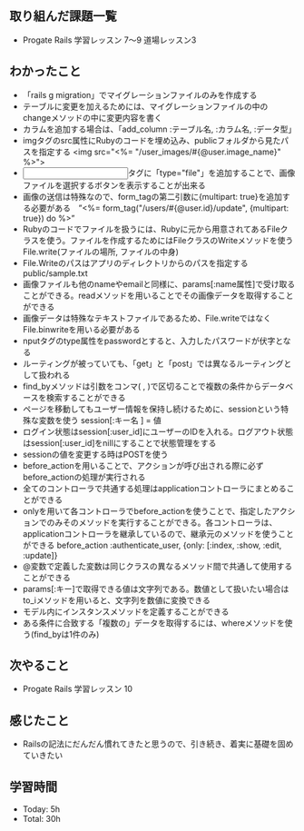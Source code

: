 ## 取り組んだ課題一覧
- Progate Rails 学習レッスン 7〜9 道場レッスン3
## わかったこと
- 「rails g migration」でマイグレーションファイルのみを作成する
- テーブルに変更を加えるためには、マイグレーションファイルの中のchangeメソッドの中に変更内容を書く
- カラムを追加する場合は、「add_column :テーブル名, :カラム名, :データ型」
- imgタグのsrc属性にRubyのコードを埋め込み、publicフォルダから見たパスを指定する <img src="<%= "/user_images/#{@user.image_name}" %>">
- <input>タグに「type="file"」を追加することで、画像ファイルを選択するボタンを表示することが出来る
- 画像の送信は特殊なので、form_tagの第二引数に{multipart: true}を追加する必要がある　”<%= form_tag("/users/#{@user.id}/update", {multipart: true}) do %>”
- Rubyのコードでファイルを扱うには、Rubyに元から用意されてあるFileクラスを使う。ファイルを作成するためにはFileクラスのWriteメソッドを使う File.write(ファイルの場所, ファイルの中身)
- File.Writeのパスはアプリのディレクトリからのパスを指定する public/sample.txt
- 画像ファイルも他のnameやemailと同様に、params[:name属性]で受け取ることができる。readメソッドを用いることでその画像データを取得することができる
- 画像データは特殊なテキストファイルであるため、File.writeではなくFile.binwriteを用いる必要がある
- nputタグのtype属性をpasswordとすると、入力したパスワードが伏字となる
- ルーティングが被っていても、「get」と「post」では異なるルーティングとして扱われる
- find_byメソッドは引数をコンマ( , )で区切ることで複数の条件からデータベースを検索することができる
- ページを移動してもユーザー情報を保持し続けるために、sessionという特殊な変数を使う session[:キー名 ] = 値
- ログイン状態はsession[:user_id]にユーザーのIDを入れる。ログアウト状態はsession[:user_id]をnillにすることで状態管理をする
- sessionの値を変更する時はPOSTを使う
- before_actionを用いることで、アクションが呼び出される際に必ずbefore_actionの処理が実行される
- 全てのコントローラで共通する処理はapplicationコントローラにまとめることができる
- onlyを用いて各コントローラでbefore_actionを使うことで、指定したアクションでのみそのメソッドを実行することができる。各コントローラは、applicationコントローラを継承しているので、継承元のメソッドを使うことができる
  before_action :authenticate_user, {only: [:index, :show, :edit, :update]}
- @変数で定義した変数は同じクラスの異なるメソッド間で共通して使用することができる
- params[:キー]で取得できる値は文字列である。数値として扱いたい場合はto_iメソッドを用いると、文字列を数値に変換できる
- モデル内にインスタンスメソッドを定義することができる
- ある条件に合致する「複数の」データを取得するには、whereメソッドを使う(find_byは1件のみ)
## 次やること
- Progate Rails 学習レッスン 10
## 感じたこと
- Railsの記法にだんだん慣れてきたと思うので、引き続き、着実に基礎を固めていきたい
## 学習時間
- Today: 5h
- Total: 30h
